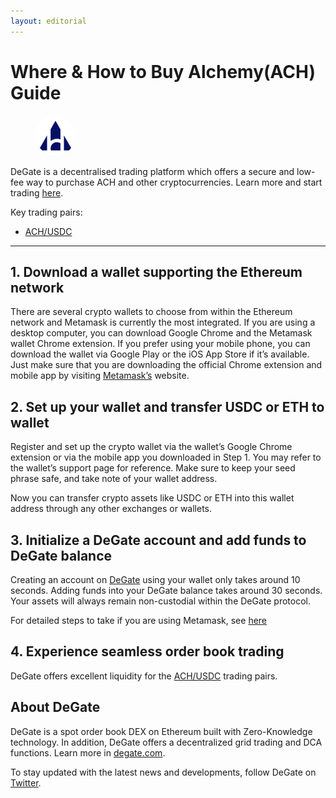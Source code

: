 ```yaml
---
layout: editorial
---
```


# Where & How to Buy Alchemy(ACH) Guide

<figure><img src="../.gitbook/assets/ach_0xed04915c23f00a313a544955524eb7dbd823143d1724395202746.jpg" alt="ACH" width="64" style="border-radius: 50%;"><figcaption></figcaption></figure>

DeGate is a decentralised trading platform which offers a secure and low-fee way to purchase ACH and other cryptocurrencies. Learn more and start trading [here](https://app.degate.com/trade/USDC/0xed04915c23f00a313a544955524eb7dbd823143d?utm_source=howtobuy).&#x20;

Key trading pairs:

* [ACH/USDC](https://app.degate.com/trade/USDC/0xed04915c23f00a313a544955524eb7dbd823143d?utm_source=howtobuy)

***

## 1. Download a wallet supporting the Ethereum network

There are several crypto wallets to choose from within the Ethereum network and Metamask is currently the most integrated. If you are using a desktop computer, you can download Google Chrome and the Metamask wallet Chrome extension. If you prefer using your mobile phone, you can download the wallet via Google Play or the iOS App Store if it’s available. Just make sure that you are downloading the official Chrome extension and mobile app by visiting [Metamask’s](https://metamask.io/) website.

## 2. Set up your wallet and transfer USDC or ETH to wallet

Register and set up the crypto wallet via the wallet’s Google Chrome extension or via the mobile app you downloaded in Step 1. You may refer to the wallet’s support page for reference. Make sure to keep your seed phrase safe, and take note of your wallet address.&#x20;

Now you can transfer crypto assets like USDC or ETH into this wallet address through any other exchanges or wallets.

## 3. Initialize a DeGate account and add funds to DeGate balance

Creating an account on [DeGate](https://app.degate.com/?utm_source=ACH_howtobuy) using your wallet only takes around 10 seconds. Adding funds into your DeGate balance takes around 30 seconds. Your assets will always remain non-custodial within the DeGate protocol.

For detailed steps to take if you are using Metamask, see [here](https://docs.degate.com/v/product_en/main-features/wallet-connectivity/metamask)

## 4. Experience seamless order book trading

DeGate offers excellent liquidity for the [ACH/USDC](https://app.degate.com/trade/USDC/0xed04915c23f00a313a544955524eb7dbd823143d?utm_source=howtobuy) trading pairs.&#x20;

## About DeGate

DeGate is a spot order book DEX on Ethereum built with Zero-Knowledge technology. In addition, DeGate offers a decentralized grid trading and DCA functions. Learn more in [degate.com](https://degate.com/?utm_source=ACH_howtobuy).

To stay updated with the latest news and developments, follow DeGate on [Twitter](https://twitter.com/degatedex).
